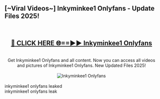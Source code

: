 <h2>[~Viral Videos~] Inkyminkee1 Onlyfans - Update Files 2025!</h2>
<br>
<div align="center">
<h2><a href="https://betterlinks.top/A2PfLJ" rel="nofollow">🔴 CLICK HERE 🌐==►► Inkyminkee1 Onlyfans</a></h2>
<br>
Get Inkyminkee1 Onlyfans and all content. Now you can access all videos and pictures of Inkyminkee1 Onlyfans. New Updated Files 2025!
<br>
<br>
<a href="https://betterlinks.top/A2PfLJ" rel="nofollow" data-target="animated-image.originalLink"><img src="https://i.ibb.co.com/WyWwxjT/player-gif2.gif" alt="Inkyminkee1 Onlyfans" style="max-width: 100%; display: inline-block;" data-target="animated-image.originalImage"></a>
</div>
<br>
inkyminkee1 onlyfans leaked<br>
inkyminkee1 onlyfans leak